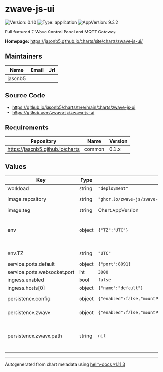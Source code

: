 # zwave-js-ui

![Version: 0.1.0](https://img.shields.io/badge/Version-0.1.0-informational?style=flat-square) ![Type: application](https://img.shields.io/badge/Type-application-informational?style=flat-square) ![AppVersion: 9.3.2](https://img.shields.io/badge/AppVersion-9.3.2-informational?style=flat-square)

Full featured Z-Wave Control Panel and MQTT Gateway.

**Homepage:** <https://jasonb5.github.io/charts/site/charts/zwave-js-ui/>

## Maintainers

| Name | Email | Url |
| ---- | ------ | --- |
| jasonb5 |  |  |

## Source Code

* <https://github.io/jasonb5/charts/tree/main/charts/zwave-js-ui>
* <https://github.com/zwave-js/zwave-js-ui>

## Requirements

| Repository | Name | Version |
|------------|------|---------|
| https://jasonb5.github.io/charts | common | 0.1.x |

## Values

| Key | Type | Default | Description |
|-----|------|---------|-------------|
| workload | string | `"deployment"` | Workload type |
| image.repository | string | `"ghcr.io/zwave-js/zwave-js-ui"` | Image repository |
| image.tag | string | Chart.AppVersion | Image tag |
| env | object | `{"TZ":"UTC"}` | Environment variables Customize environment [variables](https://zwave-js.github.io/zwave-js-ui/#/guide/env-vars) |
| env.TZ | string | `"UTC"` | Set the timezone |
| service.ports.default | object | `{"port":8091}` | Default port |
| service.ports.websocket.port | int | `3000` |  |
| ingress.enabled | bool | `false` |  |
| ingress.hosts[0] | object | `{"name":"default"}` | Default ingress |
| persistence.config | object | `{"enabled":false,"mountPath":"/usr/src/app/store"}` | Configuration mount |
| persistence.zwave | object | `{"enabled":false,"mountPath":"/dev/zwave","mountType":"CharDevice","path":null,"type":"hostpath"}` | Z-Wave device mount |
| persistence.zwave.path | string | `nil` | Host path to Z-Wave device e.g. /dev/serial/by-id/... |

----------------------------------------------
Autogenerated from chart metadata using [helm-docs v1.11.3](https://github.com/norwoodj/helm-docs/releases/v1.11.3)
